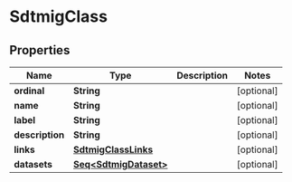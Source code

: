 

# SdtmigClass


## Properties

Name | Type | Description | Notes
------------ | ------------- | ------------- | -------------
**ordinal** | **String** |  |  [optional]
**name** | **String** |  |  [optional]
**label** | **String** |  |  [optional]
**description** | **String** |  |  [optional]
**links** | [**SdtmigClassLinks**](SdtmigClassLinks.md) |  |  [optional]
**datasets** | [**Seq&lt;SdtmigDataset&gt;**](SdtmigDataset.md) |  |  [optional]



